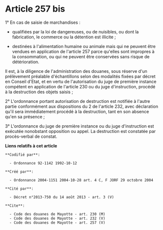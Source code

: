# Article 257 bis

1° En cas de saisie de marchandises :

- qualifiées par la loi de dangereuses, ou de nuisibles, ou dont la fabrication, le commerce ou la détention est illicite ;

- destinées à l'alimentation humaine ou animale mais qui ne peuvent être vendues en application de l'article 257 parce
qu'elles sont impropres à la consommation, ou qui ne peuvent être conservées sans risque de détérioration.

Il est, à la diligence de l'administration des douanes, sous réserve d'un prélèvement préalable d'échantillons selon des
modalités fixées par décret en Conseil d'Etat, et en vertu de l'autorisation du juge de première instance compétent en
application de l'article 230 ou du juge d'instruction, procédé à la destruction des objets saisis ;

2° L'ordonnance portant autorisation de destruction est notifiée à l'autre partie conformément aux dispositions du 2 de
l'article 232, avec déclaration qu'il sera immédiatement procédé à la destruction, tant en son absence qu'en sa présence ;

3° L'ordonnance du juge de première instance ou du juge d'instruction est exécutée nonobstant opposition ou appel. La
destruction est constatée par procès-verbal de constat.

**Liens relatifs à cet article**

	**Codifié par**:

	  - Ordonnance 92-1142 1992-10-12

	**Créé par**:

	  - Ordonnance 2004-1151 2004-10-28 art. 4 C, F JORF 29 octobre 2004

	**Cité par**:

	  - Décret n°2013-750 du 14 août 2013 - art. 3 (V)

	**Cite**:

	  - Code des douanes de Mayotte - art. 230 (M)
	  - Code des douanes de Mayotte - art. 232 (V)
	  - Code des douanes de Mayotte - art. 257 (V)
